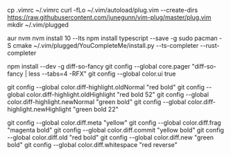cp .vimrc ~/.vimrc
curl -fLo ~/.vim/autoload/plug.vim --create-dirs \
    https://raw.githubusercontent.com/junegunn/vim-plug/master/plug.vim
mkdir ~/.vim/plugged

aur nvm
nvm install 10 --lts
npm install typescript --save -g
sudo pacman -S cmake
~/.vim/plugged/YouCompleteMe/install.py --ts-completer --rust-completer

npm install --dev -g diff-so-fancy
git config --global core.pager "diff-so-fancy | less --tabs=4 -RFX"
git config --global color.ui true

git config --global color.diff-highlight.oldNormal    "red bold"
git config --global color.diff-highlight.oldHighlight "red bold 52"
git config --global color.diff-highlight.newNormal    "green bold"
git config --global color.diff-highlight.newHighlight "green bold 22"

git config --global color.diff.meta       "yellow"
git config --global color.diff.frag       "magenta bold"
git config --global color.diff.commit     "yellow bold"
git config --global color.diff.old        "red bold"
git config --global color.diff.new        "green bold"
git config --global color.diff.whitespace "red reverse"
